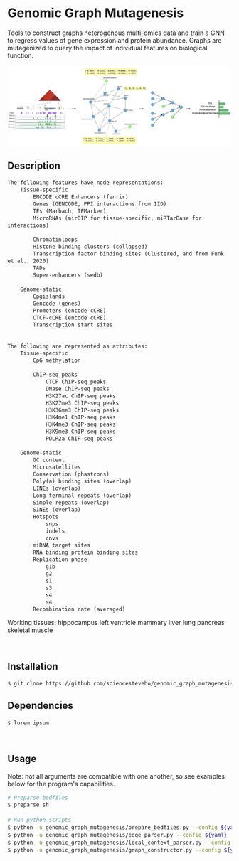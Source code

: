 # Genomic Graph Mutagenesis
Tools to construct graphs heterogenous multi-omics data and train a GNN to regress values of gene expression and protein abundance. Graphs are mutagenized to query the impact of individual features on biological function.
&nbsp;

<div align="center">
    <img src='docs/_static/placeholder.png'>
</div>

## Description
    The following features have node representations:
        Tissue-specific
            ENCODE cCRE Enhancers (fenrir)
            Genes (GENCODE, PPI interactions from IID)
            TFs (Marbach, TFMarker)
            MicroRNAs (mirDIP for tissue-specific, miRTarBase for interactions)

            Chromatinloops
            Histone binding clusters (collapsed)
            Transcription factor binding sites (Clustered, and from Funk et al., 2020)
            TADs
            Super-enhancers (sedb)

        Genome-static
            Cpgislands
            Gencode (genes)
            Promoters (encode cCRE)
            CTCF-cCRE (encode cCRE)
            Transcription start sites


    The following are represented as attributes:
        Tissue-specific
            CpG methylation

            ChIP-seq peaks
                CTCF ChIP-seq peaks
                DNase ChIP-seq peaks
                H3K27ac ChIP-seq peaks
                H3K27me3 ChIP-seq peaks
                H3K36me3 ChIP-seq peaks
                H3K4me1 ChIP-seq peaks
                H3K4me3 ChIP-seq peaks
                H3K9me3 ChIP-seq peaks
                POLR2a ChIP-seq peaks

        Genome-static
            GC content
            Microsatellites
            Conservation (phastcons)
            Poly(a) binding sites (overlap)
            LINEs (overlap)
            Long terminal repeats (overlap)
            Simple repeats (overlap)
            SINEs (overlap)
            Hotspots
                snps
                indels
                cnvs 
            miRNA target sites
            RNA binding protein binding sites
            Replication phase
                g1b
                g2
                s1
                s3
                s4
                s4
            Recombination rate (averaged)


Working tissues:
    hippocampus
    left ventricle
    mammary
    liver
    lung
    pancreas
    skeletal muscle

&nbsp;

## Installation

```sh
$ git clone https://github.com/sciencesteveho/genomic_graph_mutagenesis.git
```

## Dependencies

```sh
$ lorem ipsum
```
&nbsp;

## Usage


Note: not all arguments are compatible with one another, so see examples below for the program's capabilities.
```sh
# Preparse bedfiles
$ preparse.sh

# Run python scripts
$ python -u genomic_graph_mutagenesis/prepare_bedfiles.py --config ${yaml}
$ python -u genomic_graph_mutagenesis/edge_parser.py --config ${yaml}
$ python -u genomic_graph_mutagenesis/local_context_parser.py --config ${yaml}
$ python -u genomic_graph_mutagenesis/graph_constructor.py --config ${yaml}
```
